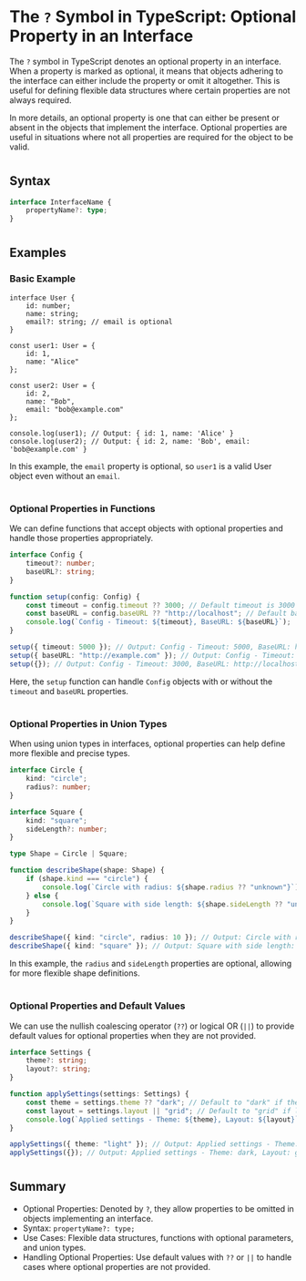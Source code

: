 # The `?` Symbol in TypeScript: Optional Property in an Interface
The `?` symbol in TypeScript denotes an optional property in an interface. When a property is marked as optional, it means that objects adhering to the interface can either include the property or omit it altogether. This is useful for defining flexible data structures where certain properties are not always required.

In more details, an optional property is one that can either be present or absent in the objects that implement the interface. Optional properties are useful in situations where not all properties are required for the object to be valid.

#

## Syntax
```typescript
interface InterfaceName {
    propertyName?: type;
}
```

#

## Examples
### Basic Example

```tyescript
interface User {
    id: number;
    name: string;
    email?: string; // email is optional
}

const user1: User = {
    id: 1,
    name: "Alice"
};

const user2: User = {
    id: 2,
    name: "Bob",
    email: "bob@example.com"
};

console.log(user1); // Output: { id: 1, name: 'Alice' }
console.log(user2); // Output: { id: 2, name: 'Bob', email: 'bob@example.com' }
```

In this example, the `email` property is optional, so `user1` is a valid User object even without an `email`.

#

### Optional Properties in Functions
We can define functions that accept objects with optional properties and handle those properties appropriately.
```typescript
interface Config {
    timeout?: number;
    baseURL?: string;
}

function setup(config: Config) {
    const timeout = config.timeout ?? 3000; // Default timeout is 3000 (?? is the nullish coalescing operator)
    const baseURL = config.baseURL ?? "http://localhost"; // Default baseURL
    console.log(`Config - Timeout: ${timeout}, BaseURL: ${baseURL}`);
}

setup({ timeout: 5000 }); // Output: Config - Timeout: 5000, BaseURL: http://localhost
setup({ baseURL: "http://example.com" }); // Output: Config - Timeout: 3000, BaseURL: http://example.com
setup({}); // Output: Config - Timeout: 3000, BaseURL: http://localhost
```
Here, the `setup` function can handle `Config` objects with or without the `timeout` and `baseURL` properties.

#

### Optional Properties in Union Types
When using union types in interfaces, optional properties can help define more flexible and precise types.
```typescript
interface Circle {
    kind: "circle";
    radius?: number;
}

interface Square {
    kind: "square";
    sideLength?: number;
}

type Shape = Circle | Square;

function describeShape(shape: Shape) {
    if (shape.kind === "circle") {
        console.log(`Circle with radius: ${shape.radius ?? "unknown"}`);
    } else {
        console.log(`Square with side length: ${shape.sideLength ?? "unknown"}`);
    }
}

describeShape({ kind: "circle", radius: 10 }); // Output: Circle with radius: 10
describeShape({ kind: "square" }); // Output: Square with side length: unknown
```
In this example, the `radius` and `sideLength` properties are optional, allowing for more flexible shape definitions.

#

### Optional Properties and Default Values
We can use the nullish coalescing operator (`??`) or logical OR (`||`) to provide default values for optional properties when they are not provided.
```typescript
interface Settings {
    theme?: string;
    layout?: string;
}

function applySettings(settings: Settings) {
    const theme = settings.theme ?? "dark"; // Default to "dark" if theme is not provided
    const layout = settings.layout || "grid"; // Default to "grid" if layout is not provided
    console.log(`Applied settings - Theme: ${theme}, Layout: ${layout}`);
}

applySettings({ theme: "light" }); // Output: Applied settings - Theme: light, Layout: grid
applySettings({}); // Output: Applied settings - Theme: dark, Layout: grid
```

#

## Summary
- Optional Properties: Denoted by `?`, they allow properties to be omitted in objects implementing an interface.
- Syntax: `propertyName?: type;`
- Use Cases: Flexible data structures, functions with optional parameters, and union types.
- Handling Optional Properties: Use default values with `??` or `||` to handle cases where optional properties are not provided.
